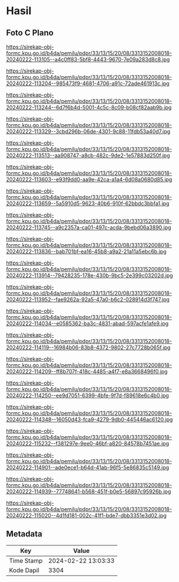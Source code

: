 # Hasil

## Foto C Plano

https://sirekap-obj-formc.kpu.go.id/b4da/pemilu/pdpr/33/13/15/20/08/3313152008018-20240222-113105--a4c0ff83-5bf8-4443-9670-7e09a283d8c8.jpg

https://sirekap-obj-formc.kpu.go.id/b4da/pemilu/pdpr/33/13/15/20/08/3313152008018-20240222-113204--985473f9-4681-4706-a91c-72ade461913c.jpg

https://sirekap-obj-formc.kpu.go.id/b4da/pemilu/pdpr/33/13/15/20/08/3313152008018-20240222-113244--6d7f6b4d-5001-4c5c-8c09-b08cf82aab9b.jpg

https://sirekap-obj-formc.kpu.go.id/b4da/pemilu/pdpr/33/13/15/20/08/3313152008018-20240222-113329--3cbd296b-06de-4301-9c88-11fdb53a40d7.jpg

https://sirekap-obj-formc.kpu.go.id/b4da/pemilu/pdpr/33/13/15/20/08/3313152008018-20240222-113513--aa908747-a8cb-482c-9de2-1e57883d250f.jpg

https://sirekap-obj-formc.kpu.go.id/b4da/pemilu/pdpr/33/13/15/20/08/3313152008018-20240222-113603--e93f9dd0-aa9e-42ca-a1a4-6d08a0680d85.jpg

https://sirekap-obj-formc.kpu.go.id/b4da/pemilu/pdpr/33/13/15/20/08/3313152008018-20240222-113659--5a5910d5-9623-40b6-910f-62bbdc3bbfa1.jpg

https://sirekap-obj-formc.kpu.go.id/b4da/pemilu/pdpr/33/13/15/20/08/3313152008018-20240222-113745--a9c2357a-ca01-497c-acda-9bebd06a3890.jpg

https://sirekap-obj-formc.kpu.go.id/b4da/pemilu/pdpr/33/13/15/20/08/3313152008018-20240222-113836--bab701bf-ea16-45b8-a9a2-21a11a5ebc6b.jpg

https://sirekap-obj-formc.kpu.go.id/b4da/pemilu/pdpr/33/13/15/20/08/3313152008018-20240222-113914--79428235-178e-430b-9bc5-2e399c03202d.jpg

https://sirekap-obj-formc.kpu.go.id/b4da/pemilu/pdpr/33/13/15/20/08/3313152008018-20240222-113952--fae9262a-92a5-47a0-b6c2-028914d3f747.jpg

https://sirekap-obj-formc.kpu.go.id/b4da/pemilu/pdpr/33/13/15/20/08/3313152008018-20240222-114034--e0585362-ba3c-4831-abad-597acfe1afe9.jpg

https://sirekap-obj-formc.kpu.go.id/b4da/pemilu/pdpr/33/13/15/20/08/3313152008018-20240222-114119--16984b06-83b8-4372-9802-27c7728b065f.jpg

https://sirekap-obj-formc.kpu.go.id/b4da/pemilu/pdpr/33/13/15/20/08/3313152008018-20240222-114209--ff8b707f-418c-4485-a4f7-e8a3668496f0.jpg

https://sirekap-obj-formc.kpu.go.id/b4da/pemilu/pdpr/33/13/15/20/08/3313152008018-20240222-114250--ee9d7051-6399-4bfe-9f7d-f89618e6c4b0.jpg

https://sirekap-obj-formc.kpu.go.id/b4da/pemilu/pdpr/33/13/15/20/08/3313152008018-20240222-114348--16050d43-fca9-4279-9db0-445446ac6120.jpg

https://sirekap-obj-formc.kpu.go.id/b4da/pemilu/pdpr/33/13/15/20/08/3313152008018-20240222-115232--f381297e-9ee0-46bf-a820-84578b7451ae.jpg

https://sirekap-obj-formc.kpu.go.id/b4da/pemilu/pdpr/33/13/15/20/08/3313152008018-20240222-114901--ade0ece1-b64d-41ab-96f5-5e86835c5149.jpg

https://sirekap-obj-formc.kpu.go.id/b4da/pemilu/pdpr/33/13/15/20/08/3313152008018-20240222-114939--77748641-b568-451f-b0e5-56897c95926b.jpg

https://sirekap-obj-formc.kpu.go.id/b4da/pemilu/pdpr/33/13/15/20/08/3313152008018-20240222-115020--4d1fd181-002c-41f1-bde7-dbb3351e3d02.jpg


## Metadata

| Key        | Value               |
| ---------- | ------------------- |
| Time Stamp | 2024-02-22 13:03:33 |
| Kode Dapil | 3304                |



